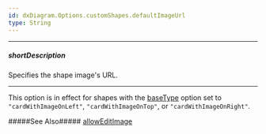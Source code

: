 ```yaml
---
id: dxDiagram.Options.customShapes.defaultImageUrl
type: String
---
```

---
##### shortDescription
Specifies the shape image's URL.

---

This option is in effect for shapes with the [baseType](/api-reference/10%20UI%20Widgets/dxDiagram/1%20Configuration/customShapes/baseType.md '/Documentation/ApiReference/UI_Widgets/dxDiagram/Configuration/customShapes/#baseType') option set to `"cardWithImageOnLeft"`, `"cardWithImageOnTop"`, or `"cardWithImageOnRight"`.

#####See Also#####
[allowEditImage](/api-reference/10%20UI%20Widgets/dxDiagram/1%20Configuration/customShapes/allowEditImage.md '/Documentation/ApiReference/UI_Widgets/dxDiagram/Configuration/customShapes/#allowEditImage')